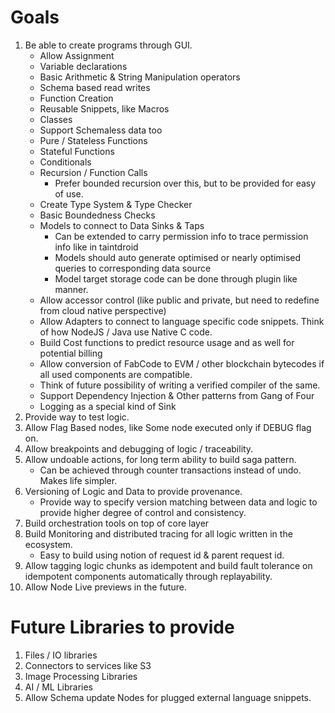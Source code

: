 # Goals

1. Be able to create programs through GUI.
   * Allow Assignment
   * Variable declarations
   * Basic Arithmetic & String Manipulation operators
   * Schema based read writes
   * Function Creation
   * Reusable Snippets, like Macros
   * Classes
   * Support Schemaless data too
   * Pure / Stateless Functions
   * Stateful Functions
   * Conditionals
   * Recursion / Function Calls
     - Prefer bounded recursion over this, but to be provided for easy of use.
   * Create Type System & Type Checker
   * Basic Boundedness Checks
   * Models to connect to Data Sinks & Taps
     - Can be extended to carry permission info to trace permission info like in taintdroid
     - Models should auto generate optimised or nearly optimised queries to corresponding data source
     - Model target storage code can be done through plugin like manner.
   * Allow accessor control (like public and private, but need to redefine from cloud native perspective)
   * Allow Adapters to connect to language specific code snippets. Think of how NodeJS / Java use Native C code.
   * Build Cost functions to predict resource usage and as well for potential billing
   * Allow conversion of FabCode to EVM / other blockchain bytecodes if all used components are compatible.
   * Think of future possibility of writing a verified compiler of the same.
   * Support Dependency Injection & Other patterns from Gang of Four
   * Logging as a special kind of Sink
2. Provide way to test logic.
3. Allow Flag Based nodes, like Some node executed only if DEBUG flag on.
4. Allow breakpoints and debugging of logic / traceability.
5. Allow undoable actions, for long term ability to build saga pattern.
   * Can be achieved through counter transactions instead of undo. Makes life simpler.
6. Versioning of Logic and Data to provide provenance.
   * Provide way to specify version matching between data and logic to provide higher degree of control and consistency.
7. Build orchestration tools on top of core layer
8. Build Monitoring and distributed tracing for all logic written in the ecosystem.
   * Easy to build using notion of request id & parent request id.
9. Allow tagging logic chunks as idempotent and build fault tolerance on idempotent components automatically through replayability.
10. Allow Node Live previews in the future.

# Future Libraries to provide

1. Files / IO libraries
2. Connectors to services like S3
3. Image Processing Libraries
4. AI / ML Libraries
5. Allow Schema update Nodes for plugged external language snippets.